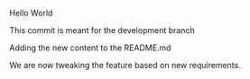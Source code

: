 Hello World

This commit is meant for the development branch

Adding the new content to the README.md

We are now tweaking the feature based on new requirements.